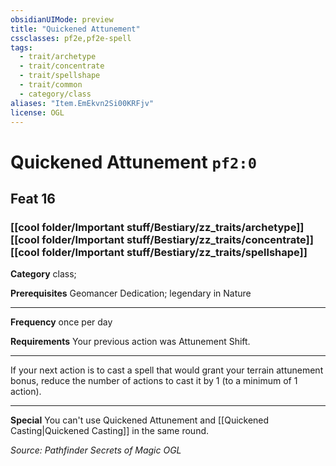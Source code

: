 ```yaml
---
obsidianUIMode: preview
title: "Quickened Attunement"
cssclasses: pf2e,pf2e-spell
tags:
  - trait/archetype
  - trait/concentrate
  - trait/spellshape
  - trait/common
  - category/class
aliases: "Item.EmEkvn2Si00KRFjv"
license: OGL
---
```

# Quickened Attunement `pf2:0`
## Feat 16
### [[cool folder/Important stuff/Bestiary/zz_traits/archetype]][[cool folder/Important stuff/Bestiary/zz_traits/concentrate]][[cool folder/Important stuff/Bestiary/zz_traits/spellshape]]

**Category** class; 



**Prerequisites** Geomancer Dedication; legendary in Nature
* * *
**Frequency** once per day

**Requirements** Your previous action was Attunement Shift.

* * *

If your next action is to cast a spell that would grant your terrain attunement bonus, reduce the number of actions to cast it by 1 (to a minimum of 1 action).

* * *

**Special** You can't use Quickened Attunement and [[Quickened Casting|Quickened Casting]] in the same round.

*Source: Pathfinder Secrets of Magic*
*OGL*
